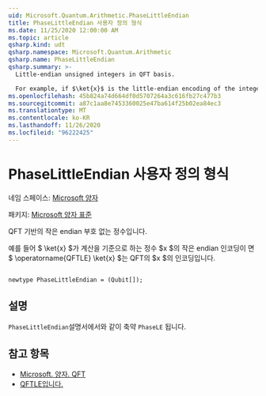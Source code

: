 ```yaml
---
uid: Microsoft.Quantum.Arithmetic.PhaseLittleEndian
title: PhaseLittleEndian 사용자 정의 형식
ms.date: 11/25/2020 12:00:00 AM
ms.topic: article
qsharp.kind: udt
qsharp.namespace: Microsoft.Quantum.Arithmetic
qsharp.name: PhaseLittleEndian
qsharp.summary: >-
  Little-endian unsigned integers in QFT basis.

  For example, if $\ket{x}$ is the little-endian encoding of the integer $x$ in the computational basis, then $\operatorname{QFTLE} \ket{x}$ is the encoding of $x$ in the QFT basis.
ms.openlocfilehash: 45b824a74d664df0d5707264a3c616fb27c477b3
ms.sourcegitcommit: a87c1aa8e7453360025e47ba614f25b02ea84ec3
ms.translationtype: MT
ms.contentlocale: ko-KR
ms.lasthandoff: 11/26/2020
ms.locfileid: "96222425"
---
```

# <a name="phaselittleendian-user-defined-type"></a>PhaseLittleEndian 사용자 정의 형식

네임 스페이스: [Microsoft 양자](xref:Microsoft.Quantum.Arithmetic)

패키지: [Microsoft 양자 표준](https://nuget.org/packages/Microsoft.Quantum.Standard)


QFT 기반의 작은 endian 부호 없는 정수입니다.

예를 들어 $ \ket{x} $가 계산을 기준으로 하는 정수 $x $의 작은 endian 인코딩이 면 $ \operatorname{QFTLE} \ket{x} $는 QFT의 $x $의 인코딩입니다.

```qsharp

newtype PhaseLittleEndian = (Qubit[]);
```



## <a name="remarks"></a>설명

`PhaseLittleEndian`설명서에서와 같이 축약 `PhaseLE` 됩니다.

## <a name="see-also"></a>참고 항목

- [Microsoft. 양자. QFT](xref:Microsoft.Quantum.Canon.QFT)
- [QFTLE입니다.](xref:Microsoft.Quantum.Canon.QFTLE)